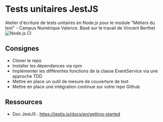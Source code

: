 # Tests unitaires JestJS

Atelier d'écriture de tests unitaires en Node.js pour le module "Métiers du test" - Campus Numérique Valence.
Basé sur le travail de Vincent Berthet
![Node.js CI](https://github.com/EmilieDescours/event-scheduler-jest/workflows/Node.js%20CI/badge.svg)

## Consignes

* Cloner le repo
* Installer les dépendances via npm
* Implémenter les différentes fonctions de la classe EventService via une approche TDD
* Mettre en place un outil de mesure de couverture de test
* Mettre en place une intégration continue sur votre repo Github

## Ressources

* Doc JestJS : https://jestjs.io/docs/en/getting-started


